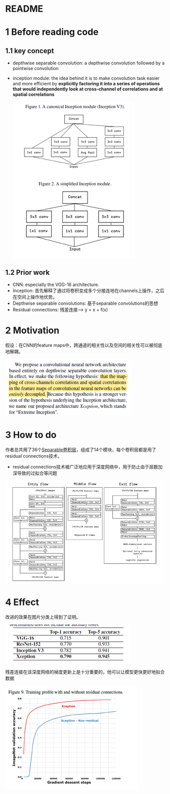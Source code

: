 # README

# 1 Before reading code

## 1.1 key concept

- depthwise separable convolution: a depthwise convolution followed by a pointwise convolution

- inception module:  the idea behind it is to make convolution task easier and more efficient by **explicitly factoring it into a series of operations that would independently look at cross-channel of correlations and at spatial correlations**

  ![image-20210210195658926](images/image-20210210195658926.png)

## 1.2 Prior work

- CNN: especially the VGG-16 architecture.
- Inception: 首先解释了通过将卷积变成多个分接连地在channels上操作，之后在空间上操作地优势。
- Depthwise separable convolutions: 基于separable convolutions的思想
- Residual connections: 残差连接--> y = x + f(x)

# 2 Motivation

假设：在CNN的feature maps中，跨通道的相关性以及空间的相关性可以被彻底地解耦。

![image-20210210202623055](images/image-20210210202623055.png)

# 3 How to do

作者总共用了36个[Separable卷积层](https://zhuanlan.zhihu.com/p/80041030)，组成了14个模块，每个卷积层都是用了residual connections技术。

- residual connections技术被广泛地应用于深度网络中，用于防止由于层数加深导致的过拟合等问题

![image-20210210204228191](images/image-20210210204228191.png)

# 4 Effect

改进的效果在图片分类上得到了证明。

![image-20210210204133773](images/image-20210210204133773.png)

残差连接在该深度网络的梯度更新上是十分重要的，他可以让模型更快更好地拟合数据

![image-20210210204125825](images/image-20210210204125825.png)
